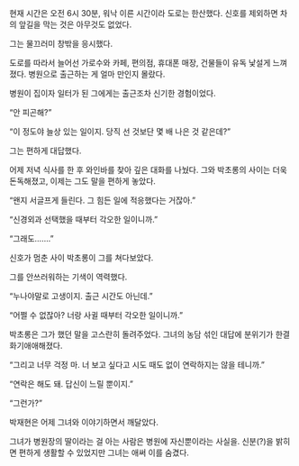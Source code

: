현재 시간은 오전 6시 30분, 워낙 이른 시간이라 도로는 한산했다. 신호를 제외하면 차의 앞길을 막는 것은 아무것도 없었다.

그는 물끄러미 창밖을 응시했다.

도로를 따라서 늘어선 가로수와 카페, 편의점, 휴대폰 매장, 건물들이 유독 낯설게 느껴졌다. 병원으로 출근하는 게 얼마 만인지 몰랐다.

병원이 집이자 일터가 된 그에게는 출근조차 신기한 경험이었다.

“안 피곤해?”

“이 정도야 늘상 있는 일이지. 당직 선 것보단 몇 배 나은 것 같은데?”

그는 편하게 대답했다.

어제 저녁 식사를 한 후 와인바를 찾아 깊은 대화를 나눴다. 그와 박초롱의 사이는 더욱 돈독해졌고, 이제는 그도 말을 편하게 놓았다.

“왠지 서글프게 들린다. 그 힘든 일에 적응했다는 거잖아.”

“신경외과 선택했을 때부터 각오한 일이니까.”

“그래도…….”

신호가 멈춘 사이 박초롱이 그를 쳐다보았다.

그를 안쓰러워하는 기색이 역력했다.

“누나야말로 고생이지. 출근 시간도 아닌데.”

“어쩔 수 없잖아? 너랑 사귈 때부터 각오한 일이니까.”

박초롱은 그가 했던 말을 고스란히 돌려주었다. 그녀의 농담 섞인 대답에 분위기가 한결 화기애애해졌다.

“그리고 너무 걱정 마. 너 보고 싶다고 시도 때도 없이 연락하지는 않을 테니까.”

“연락은 해도 돼. 답신이 느릴 뿐이지.”

“그런가?”

박재현은 어제 그녀와 이야기하면서 깨달았다.

그녀가 병원장의 딸이라는 걸 아는 사람은 병원에 자신뿐이라는 사실을. 신분(?)을 밝히면 편하게 생활할 수 있었지만 그녀는 애써 이를 숨겼다.